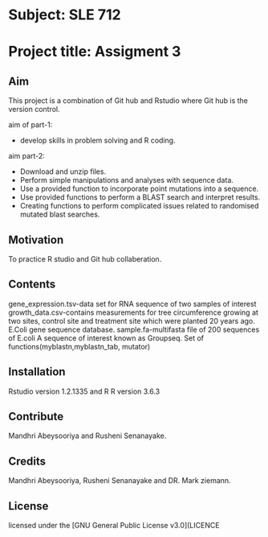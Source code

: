 # Subject: SLE 712
# Project title: Assigment 3 

## Aim

This project is a combination of Git hub and Rstudio where Git hub is the version control.

aim of part-1:

 * develop skills in problem solving and R coding.
 
aim part-2:  

* Download and unzip files.
* Perform simple manipulations and analyses with sequence data.
* Use a provided function to incorporate point mutations into a sequence.
* Use provided functions to perform a BLAST search and interpret results.
* Creating functions to perform complicated issues related to randomised mutated blast searches.


## Motivation

To practice R studio and Git hub collaberation.

## Contents

gene_expression.tsv-data set for RNA sequence of two samples of interest
growth_data.csv-contains measurements for tree circumference growing at two sites, control site and treatment site which were planted 20 years ago.
E.Coli gene sequence database.
sample.fa-multifasta file of 200 sequences of E.coli
A sequence of interest known as Groupseq.
Set of functions(myblastn,myblastn_tab, mutator)

## Installation

Rstudio version 1.2.1335 and R
R version 3.6.3


## Contribute

Mandhri Abeysooriya and Rusheni Senanayake.

## Credits
Mandhri Abeysooriya, Rusheni Senanayake and DR. Mark ziemann.


## License

licensed under the [GNU General Public License v3.0](LICENCE

